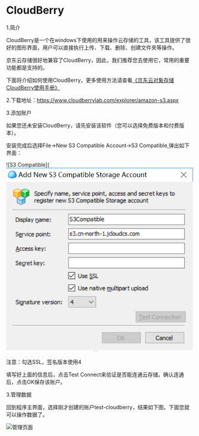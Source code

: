 # CloudBerry

1.简介

CloudBerry是一个在windows下使用的用来操作云存储的工具，该工具提供了很好的图形界面，用户可以直接执行上传、下载、删除、创建文件夹等操作。

京东云存储很好地兼容了CloudBerry，因此，我们推荐您去使用它，常用的重要功能都是支持的。

下面将介绍如何使用CloudBerry，更多使用方法请查看[《京东云对象存储CloudBerry使用手册》](http://downloads.oss.cn-north-1.jcloudcs.com/%25E4%25BA%25AC%25E4%25B8%259C%25E4%25BA%2591%25E5%25AF%25B9%25E8%25B1%25A1%25E5%25AD%2598%25E5%2582%25A8CloudBerry%25E4%25BD%25BF%25E7%2594%25A8%25E6%2589%258B%25E5%2586%258C.pdf)

2.下载地址：https://www.cloudberrylab.com/explorer/amazon-s3.aspx

3.添加账户

如果您还未安装CloudBerry，请先安装该软件（您可以选择免费版本和付费版本）。

安装完成后选择File->New S3 Compatible Account->S3 Compatible,弹出如下界面：

![S3 Compatible](![](../../../../../image/Object-Storage-Service/OSS-080.jpg)

注意：勾选SSL，签名版本使用4

填写好上面的信息后，点击Test Connect来验证是否能连通云存储。确认连通后，点击OK保存该账户。

3.管理数据

回到程序主界面，选择刚才创建的账户test-cloudberry，结果如下图，下面您就可以操作数据了。

![管理页面](https://github.com/jdcloudcom/cn/blob/edit/image/Object-Storage-Service/OSS-071.jpg)
